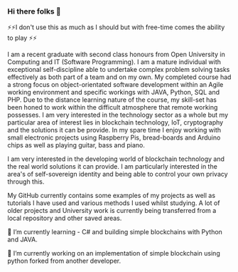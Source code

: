 ### Hi there folks 👋


⚡⚡I don't use this as much as I should but with free-time comes the ability to play ⚡⚡


I am a recent graduate with second class honours from Open University in Computing and IT (Software Programming). I am a mature individual with exceptional self-discipline able to undertake complex problem solving tasks effectively as both part of a team and on my own. My completed course had a strong focus on object-orientated software development within an Agile working environment and specific workings with JAVA, Python, SQL and PHP. Due to the distance learning nature of the course, my skill-set has been honed to work within the difficult atmosphere that remote working possesses. I am very interested in the technology sector as a whole but my particular area of interest lies in blockchain technology, IoT, cryptography and the solutions it can be provide. In my spare time I enjoy working with small electronic projects using Raspberry Pis, bread-boards and Arduino chips as well as playing guitar, bass and piano. 

I am very interested in the developing world of blockchain technology and the real world solutions it can provide. I am particularly interested in the area's of self-sovereign identity and being able to control your own privacy through this.

My GitHub currently contains some examples of my projects as well as tutorials I have used and various methods I used whilst studying. A lot of older projects and University work is currently being transferred from a local repository and other saved areas.


 🌱 I’m currently learning - C# and building simple blockchains with Python and JAVA.
 
 🔭 I’m currently working on an implementation of simple blockchain using python forked from another developer.
<!--
**ndb88/ndb88** is a ✨ _special_ ✨ repository because its `README.md` (this file) appears on your GitHub profile.

Here are some ideas to get you started:

- 🔭 I’m currently working on ...
- 🌱 I’m currently learning ...
- 👯 I’m looking to collaborate on ...
- 🤔 I’m looking for help with ...
- 💬 Ask me about ...
- 📫 How to reach me: ...
- 😄 Pronouns: ...
- ⚡ Fun fact: ...
-->

